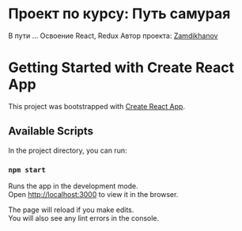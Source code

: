 # Проект по курсу: Путь самурая

В пути ...
Освоение React, Redux
Автор проекта: [Zamdikhanov](https://github.com/Zamdikhanov)


# Getting Started with Create React App

This project was bootstrapped with [Create React App](https://github.com/facebook/create-react-app).

## Available Scripts

In the project directory, you can run:

### `npm start`

Runs the app in the development mode.\
Open [http://localhost:3000](http://localhost:3000) to view it in the browser.

The page will reload if you make edits.\
You will also see any lint errors in the console.

